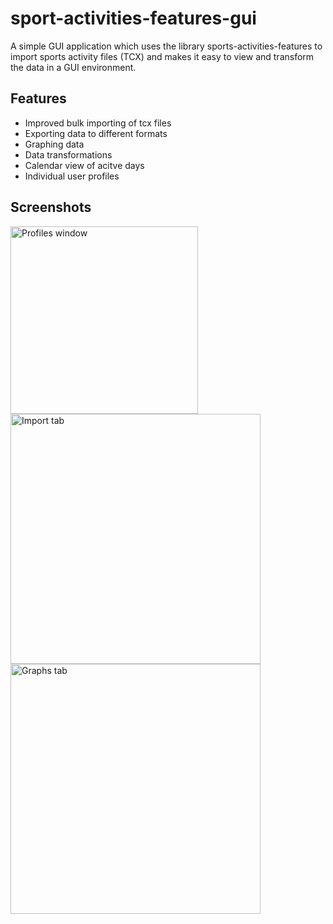 # sport-activities-features-gui

A simple GUI application which uses the library sports-activities-features to import sports activity files (TCX) and makes it easy to view and transform the data in a GUI environment.

## Features
- Improved bulk importing of tcx files
- Exporting data to different formats
- Graphing data
- Data transformations
- Calendar view of acitve days
- Individual user profiles

## Screenshots
<p float="left">
  <img src="https://github.com/otiv33/sport-activities-features-gui/blob/main/screenshots/Screenshot_1.jpg?raw=true" alt="Profiles window" width="300"/>
  <img src="https://github.com/otiv33/sport-activities-features-gui/blob/main/screenshots/Screenshot_2.jpg?raw=true" alt="Import tab" width="400"/>
  <img src="https://github.com/otiv33/sport-activities-features-gui/blob/main/screenshots/Screenshot_3.jpg?raw=true" alt="Graphs tab" width="400"/>
</p>
